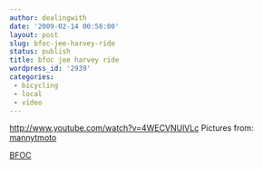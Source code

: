 ```yaml
---
author: dealingwith
date: '2009-02-14 00:58:00'
layout: post
slug: bfoc-jee-harvey-ride
status: publish
title: bfoc jee harvey ride
wordpress_id: '2939'
categories:
 - bicycling
 - local
 - video
---
```


http://www.youtube.com/watch?v=4WECVNUlVLc Pictures from: [mannytmoto][1]

[BFOC][2]

   [1]: http://flickr.com/photos/mannytmoto/sets/72157613221090733/

   [2]: http://bikefriendlyoc.wordpress.com/

